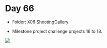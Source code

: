 # Day 66

- Folder: [X06 ShootingGallery](https://github.com/JulesMoorhouse/100DaysOfSwift/tree/master/X06%20ShootingGallery/ShootingGallery)

- Milestone project challenge projects 16 to 18.

<img src="../Images/day66-x06.gif">
